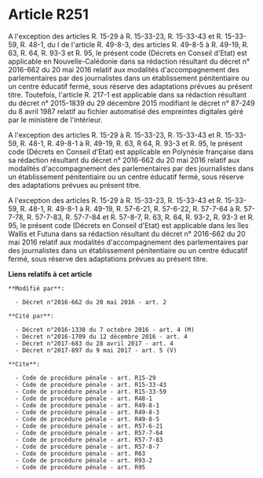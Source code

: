 # Article R251

A l'exception des articles R. 15-29 à R. 15-33-23, R. 15-33-43 et R. 15-33-59, R. 48-1, du I de l'article R. 49-8-3, des
articles R. 49-8-5 à R. 49-19, R. 63, R. 64, R. 93-3 et R. 95, le présent code (Décrets en Conseil d'Etat) est applicable en
Nouvelle-Calédonie dans sa rédaction résultant du décret n° 2016-662 du 20 mai 2016 relatif  aux modalités d'accompagnement
des parlementaires par des journalistes  dans un établissement pénitentiaire ou un centre éducatif fermé, sous réserve des
adaptations prévues au présent titre. Toutefois, l'article R. 217-1 est applicable dans sa rédaction résultant du décret n°
2015-1839 du 29 décembre 2015 modifiant le décret n° 87-249 du 8 avril 1987 relatif au fichier automatisé des empreintes
digitales géré par le ministère de l'intérieur.

A l'exception des articles R. 15-29 à R. 15-33-23, R. 15-33-43 et R. 15-33-59, R. 48-1, R. 49-8-1 à R. 49-19, R. 63, R 64, R.
93-3 et R. 95, le présent code (Décrets en Conseil d'Etat) est applicable en Polynésie française dans sa rédaction résultant
du décret n° 2016-662 du 20 mai 2016 relatif aux modalités d'accompagnement des parlementaires par des journalistes dans un
établissement pénitentiaire ou un centre éducatif fermé, sous réserve des adaptations prévues au présent titre. 

A l'exception des articles R. 15-29 à R. 15-33-23, R. 15-33-43 et R. 15-33-59, R. 48-1, R. 49-8-1 à R. 49-19, R. 57-6-21, R.
57-6-22, R. 57-7-64 à R. 57-7-78, R. 57-7-83, R. 57-7-84 et R. 57-8-7, R. 63, R. 64, R. 93-2, R. 93-3 et R. 95, le présent
code (Décrets en Conseil d'Etat) est applicable dans les îles Wallis et Futuna dans sa rédaction résultant du décret n°
2016-662 du 20 mai 2016 relatif aux modalités d'accompagnement des parlementaires par des journalistes dans un établissement
pénitentiaire ou un centre éducatif fermé, sous réserve des adaptations prévues au présent titre.

**Liens relatifs à cet article**

	**Modifié par**:

	  - Décret n°2016-662 du 20 mai 2016 - art. 2

	**Cité par**:

	  - Décret n°2016-1338 du 7 octobre 2016 - art. 4 (M)
	  - Décret n°2016-1709 du 12 décembre 2016 - art. 4
	  - Décret n°2017-683 du 28 avril 2017 - art. 4
	  - Décret n°2017-897 du 9 mai 2017 - art. 5 (V)

	**Cite**:

	  - Code de procédure pénale - art. R15-29
	  - Code de procédure pénale - art. R15-33-43
	  - Code de procédure pénale - art. R15-33-59
	  - Code de procédure pénale - art. R48-1
	  - Code de procédure pénale - art. R49-8-1
	  - Code de procédure pénale - art. R49-8-3
	  - Code de procédure pénale - art. R49-8-5
	  - Code de procédure pénale - art. R57-6-21
	  - Code de procédure pénale - art. R57-7-64
	  - Code de procédure pénale - art. R57-7-83
	  - Code de procédure pénale - art. R57-8-7
	  - Code de procédure pénale - art. R63
	  - Code de procédure pénale - art. R93-2
	  - Code de procédure pénale - art. R95
